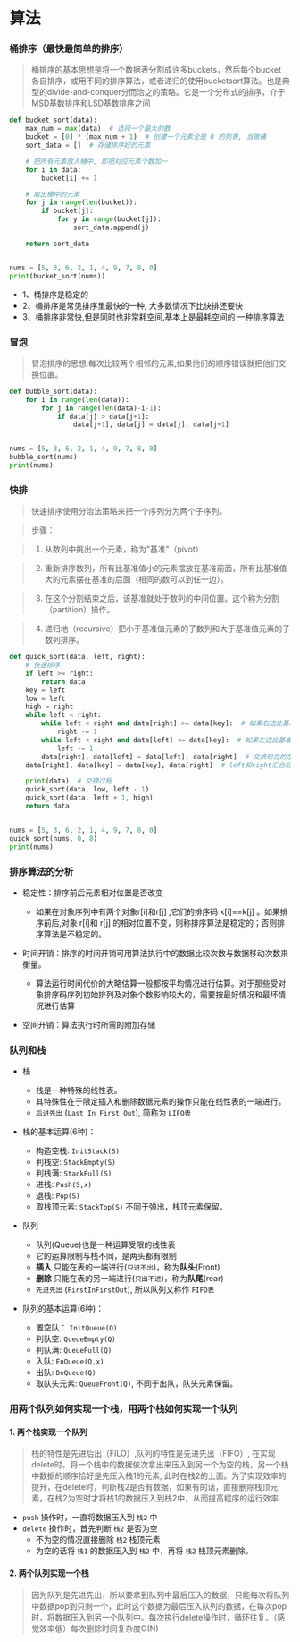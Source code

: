 # 算法

### 桶排序（最快最简单的排序）

> 桶排序的基本思想是将一个数据表分割成许多buckets，然后每个bucket 各自排序，或用不同的排序算法，或者递归的使用bucketsort算法。也是典型的divide-and-conquer分而治之的策略。它是一个分布式的排序，介于MSD基数排序和LSD基数排序之间

```python
def bucket_sort(data):
    max_num = max(data)  # 选择一个最大的数
    bucket = [0] * (max_num + 1)  # 创建一个元素全是 0 的列表, 当做桶
    sort_data = []  # 存储排序好的元素

    # 把所有元素放入桶中, 即把对应元素个数加一
    for i in data:
        bucket[i] += 1

    # 取出桶中的元素
    for j in range(len(bucket)):
        if bucket[j]:
            for y in range(bucket[j]):
                sort_data.append(j)

    return sort_data


nums = [5, 3, 6, 2, 1, 4, 9, 7, 8, 0]
print(bucket_sort(nums))
```

- 1、桶排序是稳定的
- 2、桶排序是常见排序里最快的一种, 大多数情况下比快排还要快
- 3、桶排序非常快,但是同时也非常耗空间,基本上是最耗空间的 一种排序算法

### 冒泡

> 冒泡排序的思想:每次比较两个相邻的元素,如果他们的顺序错误就把他们交换位置。

```python
def bubble_sort(data):
    for i in range(len(data)):
        for j in range(len(data)-i-1):
            if data[j] > data[j+1]:
                data[j+1], data[j] = data[j], data[j+1]


nums = [5, 3, 6, 2, 1, 4, 9, 7, 8, 0]
bubble_sort(nums)
print(nums)
```

### 快排

> 快速排序使用分治法策略来把一个序列分为两个子序列。

> 步骤：

> 1. 从数列中挑出一个元素，称为"基准"（pivot）

> 2. 重新排序数列，所有比基准值小的元素摆放在基准前面，所有比基准值大的元素摆在基准的后面（相同的数可以到任一边）。

> 3. 在这个分割结束之后，该基准就处于数列的中间位置。这个称为分割（partition）操作。

> 4. 递归地（recursive）把小于基准值元素的子数列和大于基准值元素的子数列排序。

```python
def quick_sort(data, left, right):
    # 快速排序
    if left >= right:
        return data
    key = left
    low = left
    high = right
    while left < right:
        while left < right and data[right] >= data[key]:  # 如果右边比基准小，停下
            right -= 1
        while left < right and data[left] <= data[key]:  # 如果左边比基准大，停下
            left += 1
        data[right], data[left] = data[left], data[right]  # 交换现在的左右值
    data[right], data[key] = data[key], data[right]  # left和right汇合后和基准交换

    print(data)  # 交换过程
    quick_sort(data, low, left - 1)
    quick_sort(data, left + 1, high)
    return data


nums = [5, 3, 6, 2, 1, 4, 9, 7, 8, 0]
quick_sort(nums, 0, 8)
print(nums)
```


### 排序算法的分析
- 稳定性：排序前后元素相对位置是否改变

    - 如果在对象序列中有两个对象r[i]和r[j] ,它们的排序码 k[i]==k[j] 。如果排序前后,对象 r[i]和 r[j] 的相对位置不变，则称排序算法是稳定的；否则排序算法是不稳定的。

- 时间开销：排序的时间开销可用算法执行中的数据比较次数与数据移动次数来衡量。
	- 算法运行时间代价的大略估算一般都按平均情况进行估算。对于那些受对象排序码序列初始排列及对象个数影响较大的，需要按最好情况和最坏情况进行估算

- 空间开销：算法执行时所需的附加存储


### 队列和栈

- 栈
    - 栈是一种特殊的线性表。
    - 其特殊性在于限定插入和删除数据元素的操作只能在线性表的一端进行。
    - `后进先出` (`Last In First Out`), 简称为 `LIFO表`

- 栈的基本运算(6种)：
    - 构造空栈:   `InitStack(S)`
    - 判栈空:     `StackEmpty(S)`
    - 判栈满:     `StackFull(S)`
    - 进栈:       `Push(S,x)`
    - 退栈:       `Pop(S)`
    - 取栈顶元素: `StackTop(S)` 不同于弹出，栈顶元素保留。

- 队列
    - 队列(Queue)也是一种运算受限的线性表
    - 它的运算限制与栈不同，是两头都有限制
    - **插入** 只能在表的一端进行(`只进不出`)，称为**队头**(Front)
    - **删除** 只能在表的另一端进行(`只出不进`)，称为**队尾**(rear)
    - `先进先出` (`FirstInFirstOut`), 所以队列又称作 `FIFO表` 

- 队列的基本运算(6种)：
    - 置空队：    `InitQueue(Q)`
    - 判队空:     `QueueEmpty(Q)`
    - 判队满:     `QueueFull(Q)`
    - 入队:       `EnQueue(Q,x)`
    - 出队:       `DeQueue(Q)`
    - 取队头元素: `QueueFront(Q)`, 不同于出队，队头元素保留。

### 用两个队列如何实现一个栈，用两个栈如何实现一个队列

#### 1. 两个栈实现一个队列
> 栈的特性是先进后出（FILO）,队列的特性是先进先出（FIFO）,
在实现delete时，将一个栈中的数据依次拿出来压入到另一个为空的栈，另一个栈中数据的顺序恰好是先压入栈1的元素, 此时在栈2的上面。为了实现效率的提升，在delete时，判断栈2是否有数据，如果有的话，直接删除栈顶元素，在栈2为空时才将栈1的数据压入到栈2中，从而提高程序的运行效率

- `push` 操作时，一直将数据压入到 `栈2` 中
- `delete` 操作时，首先判断 `栈2` 是否为空
    - 不为空的情况直接删除 `栈2` 栈顶元素
    - 为空的话将 `栈1` 的数据压入到 `栈2` 中，再将 `栈2` 栈顶元素删除。

#### 2. 两个队列实现一个栈
> 因为队列是先进先出，所以要拿到队列中最后压入的数据，只能每次将队列中数据pop到只剩一个，此时这个数据为最后压入队列的数据，在每次pop时，将数据压入到另一个队列中。每次执行delete操作时，循环往复。（感觉效率低）每次删除时间复杂度O(N)
